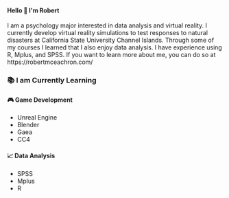 <h4>Hello 👋 I'm Robert</h4>
I am a psychology major interested in data analysis and virtual reality. I currently develop virtual reality simulations to test responses to natural disasters at California State University Channel Islands. Through some of my courses I learned that I also enjoy data analysis. I have experience using R, Mplus, and SPSS. If you want to learn more about me, you can do so at https://robertmceachron.com/

### 📚 I am Currently Learning
#### 🎮 Game Development
- Unreal Engine
- Blender
- Gaea
- CC4
#### 📈 Data Analysis
- SPSS
- Mplus
- R
